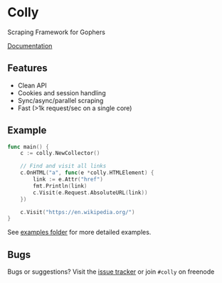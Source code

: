 # Colly

Scraping Framework for Gophers


[Documentation](https://godoc.org/github.com/asciimoo/colly)

## Features

 * Clean API
 * Cookies and session handling
 * Sync/async/parallel scraping
 * Fast (>1k request/sec on a single core)


## Example

```go
func main() {
	c := colly.NewCollector()

    // Find and visit all links
	c.OnHTML("a", func(e *colly.HTMLElement) {
		link := e.Attr("href")
		fmt.Println(link)
		c.Visit(e.Request.AbsoluteURL(link))
	})

	c.Visit("https://en.wikipedia.org/")
}
```

See [examples folder](https://github.com/asciimoo/colly/tree/master/examples) for more detailed examples.


## Bugs

Bugs or suggestions? Visit the [issue tracker](https://github.com/asciimoo/colly/issues) or join `#colly` on freenode
